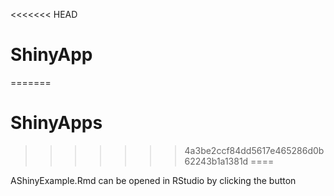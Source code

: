 <<<<<<< HEAD
# ShinyApp
=======
# ShinyApps
>>>>>>> 4a3be2ccf84dd5617e465286d0b62243b1a1381d
====

AShinyExample.Rmd can be opened in RStudio by clicking the button <Run Presentatiion>